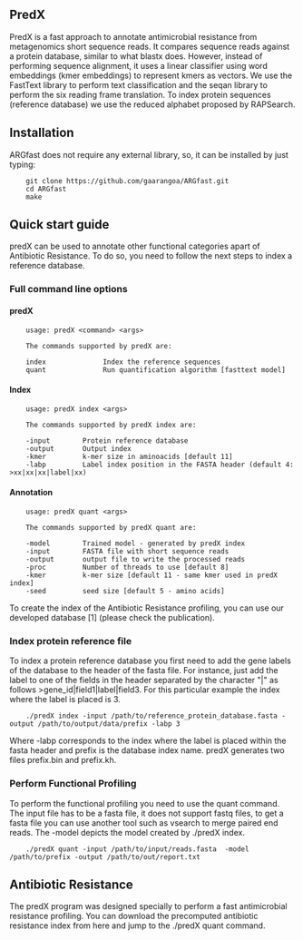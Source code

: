 ## PredX
PredX is a fast approach to annotate antimicrobial resistance from metagenomics short sequence reads. It compares sequence reads against a protein database, similar to what blastx does. However, instead of performing sequence alignment, it uses a linear classifier using word embeddings (kmer embeddings) to represent kmers as vectors. We use the FastText library to perform text classification and the seqan library to perform the six reading frame translation. To index protein sequences (reference database) we use the reduced alphabet proposed by RAPSearch. 

## Installation
ARGfast does not require any external library, so, it can be installed by just typing: 
        
        git clone https://github.com/gaarangoa/ARGfast.git
        cd ARGfast
        make

## Quick start guide
predX can be used to annotate other functional categories apart of Antibiotic Resistance. To do so, you need to follow the next steps to index a reference database. 

### Full command line options
#### predX
        usage: predX <command> <args>

        The commands supported by predX are:

        index              Index the reference sequences
        quant              Run quantification algorithm [fasttext model]

#### Index
        usage: predX index <args>

        The commands supported by predX index are:

        -input        Protein reference database
        -output       Output index
        -kmer         k-mer size in aminoacids [default 11]
        -labp         Label index position in the FASTA header (default 4: >xx|xx|xx|label|xx)

#### Annotation
        usage: predX quant <args>

        The commands supported by predX quant are:

        -model        Trained model - generated by predX index
        -input        FASTA file with short sequence reads
        -output       output file to write the processed reads
        -proc         Number of threads to use [default 8]
        -kmer         k-mer size [default 11 - same kmer used in predX index]
        -seed         seed size [default 5 - amino acids]

To create the index of the Antibiotic Resistance profiling, you can use our developed database [1] (please check the publication). 

### Index protein reference file
To index a protein reference database you first need to add the gene labels of the database to the header of the fasta file. For instance, just add the label to one of the fields in the header separated by the character "|" as follows >gene_id|field1|label|field3. For this particular example the index where the label is placed is 3. 

        ./predX index -input /path/to/reference_protein_database.fasta -output /path/to/output/data/prefix -labp 3

Where -labp corresponds to the index where the label is placed within the fasta header and prefix is the database index name. predX generates two files prefix.bin and prefix.kh. 


### Perform Functional Profiling
To perform the functional profiling you need to use the quant command. The input file has to be a fasta file, it does not support fastq files, to get a fasta file you can use another tool such as vsearch to merge paired end reads. The -model depicts the model created by ./predX index.

        ./predX quant -input /path/to/input/reads.fasta  -model /path/to/prefix -output /path/to/out/report.txt

## Antibiotic Resistance
The predX program was designed specially to perform a fast antimicrobial resistance profiling. You can download the precomputed antibiotic resistance index from here and jump to the ./predX quant command. 